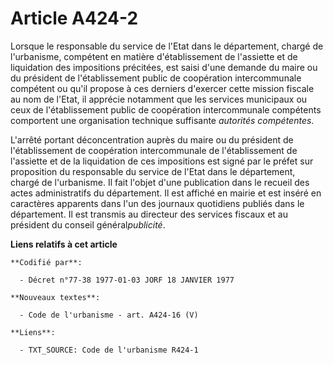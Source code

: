 # Article A424-2

Lorsque le responsable du service de l'Etat dans le département, chargé de l'urbanisme, compétent en matière d'établissement
de l'assiette et de liquidation des impositions précitées, est saisi d'une demande du maire ou du président de
l'établissement public de coopération intercommunale compétent ou qu'il propose à ces derniers d'exercer cette mission
fiscale au nom de l'Etat, il apprécie notamment que les services municipaux ou ceux de l'établissement public de coopération
intercommunale compétents comportent une organisation technique suffisante *autorités compétentes*.

L'arrêté portant déconcentration auprès du maire ou du président de l'établissement de coopération intercommunale de
l'établissement de l'assiette et de la liquidation de ces impositions est signé par le préfet sur proposition du responsable
du service de l'Etat dans le département, chargé de l'urbanisme. Il fait l'objet d'une publication dans le recueil des actes
administratifs du département. Il est affiché en mairie et est inséré en caractères apparents dans l'un des journaux
quotidiens publiés dans le département. Il est transmis au directeur des services fiscaux et au président du conseil
général*publicité*.

**Liens relatifs à cet article**

	**Codifié par**:

	  - Décret n°77-38 1977-01-03 JORF 18 JANVIER 1977

	**Nouveaux textes**:

	  - Code de l'urbanisme - art. A424-16 (V)

	**Liens**:

	  - TXT_SOURCE: Code de l'urbanisme R424-1
